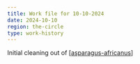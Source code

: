 ```yaml
---
title: Work file for 10-10-2024
date: 2024-10-10
region: the-circle
type: work-history
---
```


Initial cleaning out of [[asparagus-africanus]] 


[//begin]: # "Autogenerated link references for markdown compatibility"
[asparagus-africanus]: ../plants/asparagus-africanus "Asparagus africanus (Climbing asparagus fern)"
[//end]: # "Autogenerated link references"